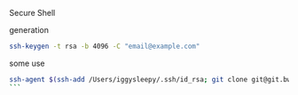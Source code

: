 Secure Shell

generation
```zsh
ssh-keygen -t rsa -b 4096 -C "email@example.com"
```

some use
```zsh
ssh-agent $(ssh-add /Users/iggysleepy/.ssh/id_rsa; git clone git@git.bwg-io.site:waterfall/payment-order-service.git)
``` 